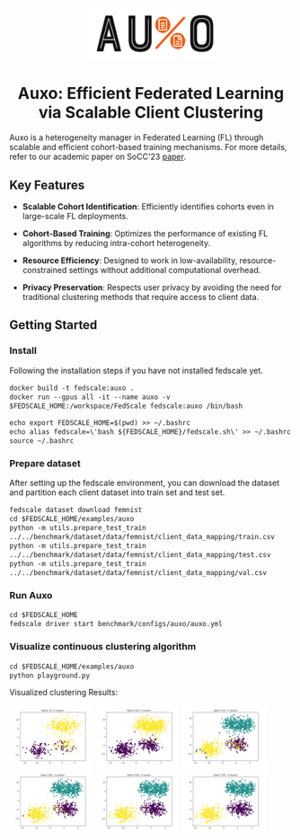  

<div align="center">
<picture>
  <img alt="Auxo logo" width="45%" src="fig/auxo.png">
</picture> 
<h1>Auxo: Efficient Federated Learning via Scalable Client Clustering</h1>

</div>

Auxo is a heterogeneity manager in Federated Learning (FL) through scalable and efficient cohort-based training mechanisms.
For more details, refer to our academic paper on SoCC'23 [paper](https://arxiv.org/abs/2210.16656).


## Key Features

- **Scalable Cohort Identification**: Efficiently identifies cohorts even in large-scale FL deployments.
  
- **Cohort-Based Training**: Optimizes the performance of existing FL algorithms by reducing intra-cohort heterogeneity.

- **Resource Efficiency**: Designed to work in low-availability, resource-constrained settings without additional computational overhead.

- **Privacy Preservation**: Respects user privacy by avoiding the need for traditional clustering methods that require access to client data.


## Getting Started
### Install
Following the installation steps if you have not installed fedscale yet.
```commandline  
docker build -t fedscale:auxo .
docker run --gpus all -it --name auxo -v $FEDSCALE_HOME:/workspace/FedScale fedscale:auxo /bin/bash
```

```
echo export FEDSCALE_HOME=$(pwd) >> ~/.bashrc
echo alias fedscale=\'bash ${FEDSCALE_HOME}/fedscale.sh\' >> ~/.bashrc
source ~/.bashrc
```

### Prepare dataset
After setting up the fedscale environment, you can download the dataset and partition each client dataset into train set and test set.

```commandline
fedscale dataset download femnist
cd $FEDSCALE_HOME/examples/auxo 
python -m utils.prepare_test_train ../../benchmark/dataset/data/femnist/client_data_mapping/train.csv
python -m utils.prepare_test_train ../../benchmark/dataset/data/femnist/client_data_mapping/test.csv
python -m utils.prepare_test_train ../../benchmark/dataset/data/femnist/client_data_mapping/val.csv
```
### Run Auxo
```
cd $FEDSCALE_HOME
fedscale driver start benchmark/configs/auxo/auxo.yml 
```

### Visualize continuous clustering algorithm
```commandline
cd $FEDSCALE_HOME/examples/auxo
python playground.py
```
Visualized clustering Results: 

 <p float="left">
  <img src="fig/epoch_14.png" width="150" />
  <img src="fig/epoch_100.png" width="150" /> 
  <img src="fig/epoch_224.png" width="150" />
  <img src="fig/epoch_300.png" width="150" /> 
  <img src="fig/epoch_500.png" width="150" /> 
  <img src="fig/epoch_700.png" width="150" /> 
</p>

 